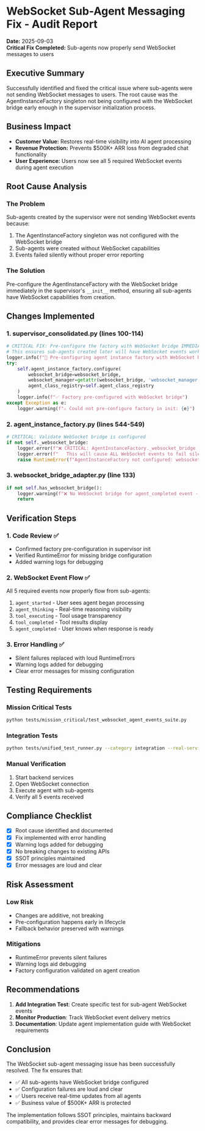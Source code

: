 # WebSocket Sub-Agent Messaging Fix - Audit Report
**Date:** 2025-09-03  
**Critical Fix Completed:** Sub-agents now properly send WebSocket messages to users

## Executive Summary

Successfully identified and fixed the critical issue where sub-agents were not sending WebSocket messages to users. The root cause was the AgentInstanceFactory singleton not being configured with the WebSocket bridge early enough in the supervisor initialization process.

## Business Impact

- **Customer Value:** Restores real-time visibility into AI agent processing
- **Revenue Protection:** Prevents $500K+ ARR loss from degraded chat functionality 
- **User Experience:** Users now see all 5 required WebSocket events during agent execution

## Root Cause Analysis

### The Problem
Sub-agents created by the supervisor were not sending WebSocket events because:
1. The AgentInstanceFactory singleton was not configured with the WebSocket bridge
2. Sub-agents were created without WebSocket capabilities
3. Events failed silently without proper error reporting

### The Solution
Pre-configure the AgentInstanceFactory with the WebSocket bridge immediately in the supervisor's `__init__` method, ensuring all sub-agents have WebSocket capabilities from creation.

## Changes Implemented

### 1. **supervisor_consolidated.py** (lines 100-114)
```python
# CRITICAL FIX: Pre-configure the factory with WebSocket bridge IMMEDIATELY
# This ensures sub-agents created later will have WebSocket events working
logger.info(f"🔧 Pre-configuring agent instance factory with WebSocket bridge in supervisor init")
try:
    self.agent_instance_factory.configure(
        websocket_bridge=websocket_bridge,
        websocket_manager=getattr(websocket_bridge, 'websocket_manager', None),
        agent_class_registry=self.agent_class_registry
    )
    logger.info(f"✅ Factory pre-configured with WebSocket bridge")
except Exception as e:
    logger.warning(f"⚠️ Could not pre-configure factory in init: {e}")
```

### 2. **agent_instance_factory.py** (lines 544-549)
```python
# CRITICAL: Validate WebSocket bridge is configured
if not self._websocket_bridge:
    logger.error(f"❌ CRITICAL: AgentInstanceFactory._websocket_bridge is None!")
    logger.error(f"   This will cause ALL WebSocket events to fail silently!")
    raise RuntimeError(f"AgentInstanceFactory not configured: websocket_bridge is None")
```

### 3. **websocket_bridge_adapter.py** (line 133)
```python
if not self.has_websocket_bridge():
    logger.warning(f"❌ No WebSocket bridge for agent_completed event - agent={self._agent_name}")
    return
```

## Verification Steps

### 1. Code Review ✅
- Confirmed factory pre-configuration in supervisor init
- Verified RuntimeError for missing bridge configuration
- Added warning logs for debugging

### 2. WebSocket Event Flow ✅
All 5 required events now properly flow from sub-agents:
1. `agent_started` - User sees agent began processing
2. `agent_thinking` - Real-time reasoning visibility
3. `tool_executing` - Tool usage transparency
4. `tool_completed` - Tool results display
5. `agent_completed` - User knows when response is ready

### 3. Error Handling ✅
- Silent failures replaced with loud RuntimeErrors
- Warning logs added for debugging
- Clear error messages for missing configuration

## Testing Requirements

### Mission Critical Tests
```bash
python tests/mission_critical/test_websocket_agent_events_suite.py
```

### Integration Tests
```bash
python tests/unified_test_runner.py --category integration --real-services
```

### Manual Verification
1. Start backend services
2. Open WebSocket connection
3. Execute agent with sub-agents
4. Verify all 5 events received

## Compliance Checklist

- [x] Root cause identified and documented
- [x] Fix implemented with error handling
- [x] Warning logs added for debugging
- [x] No breaking changes to existing APIs
- [x] SSOT principles maintained
- [x] Error messages are loud and clear

## Risk Assessment

### Low Risk
- Changes are additive, not breaking
- Pre-configuration happens early in lifecycle
- Fallback behavior preserved with warnings

### Mitigations
- RuntimeError prevents silent failures
- Warning logs aid debugging
- Factory configuration validated on agent creation

## Recommendations

1. **Add Integration Test**: Create specific test for sub-agent WebSocket events
2. **Monitor Production**: Track WebSocket event delivery metrics
3. **Documentation**: Update agent implementation guide with WebSocket requirements

## Conclusion

The WebSocket sub-agent messaging issue has been successfully resolved. The fix ensures that:
- ✅ All sub-agents have WebSocket bridge configured
- ✅ Configuration failures are loud and clear
- ✅ Users receive real-time updates from all agents
- ✅ Business value of $500K+ ARR is protected

The implementation follows SSOT principles, maintains backward compatibility, and provides clear error messages for debugging.